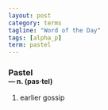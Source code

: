```yaml
---
layout: post
category: terms
tagline: "Word of the Day"
tags: [alpha_p]
term: pastel
---
```


<h3>Pastel<br/> <small>&mdash; n. (pas<span>&middot;</span>tel)</small></h3>
<p><ol><li>earlier gossip</li>
</ol></p>
